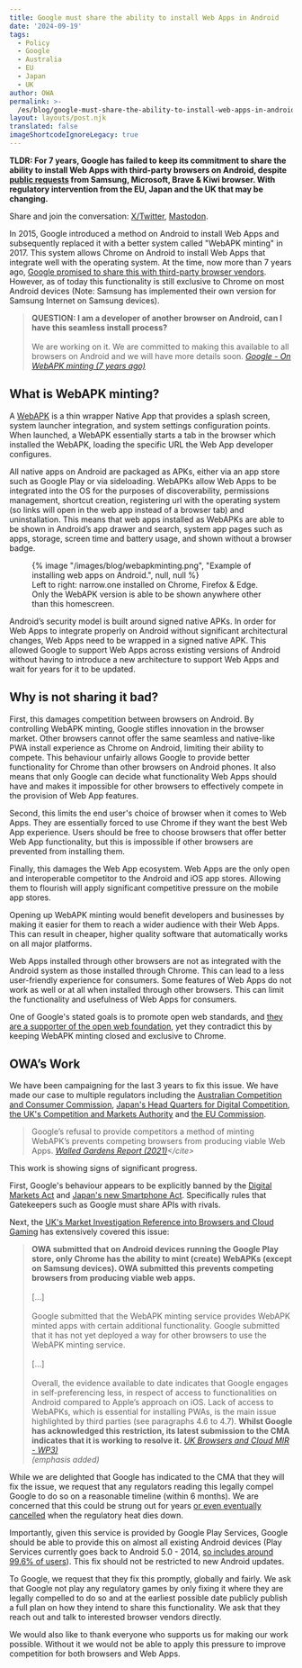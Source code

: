 ```yaml
---
title: Google must share the ability to install Web Apps in Android
date: '2024-09-19'
tags:
  - Policy
  - Google
  - Australia
  - EU
  - Japan
  - UK
author: OWA
permalink: >-
  /es/blog/google-must-share-the-ability-to-install-web-apps-in-android/index.html
layout: layouts/post.njk
translated: false
imageShortcodeIgnoreLegacy: true
---
```


**TLDR: For 7 years, Google has failed to keep its commitment to share the ability to install Web Apps with third-party browsers on Android, despite [public requests](https://issues.chromium.org/issues/40195497) from Samsung, Microsoft, Brave & Kiwi browser. With regulatory intervention from the EU, Japan and the UK that may be changing.**

Share and join the conversation: [X/Twitter](https://twitter.com/OpenWebAdvocacy/status/1836647016052724100), [Mastodon](https://mastodon.social/@owa/113162700151879686
).

In 2015, Google introduced a method on Android to install Web Apps and subsequently replaced it with a better system called "WebAPK minting" in 2017. This system allows Chrome on Android to install Web Apps that integrate well with the operating system. At the time, now more than 7 years ago, [Google promised to share this with third-party browser vendors](https://web.dev/webapks/). However, as of today this functionality is still exclusive to Chrome on most Android devices (Note: Samsung has implemented their own version for Samsung Internet on Samsung devices).

> **QUESTION: I am a developer of another browser on Android, can I have this seamless install process?**<br><br>
> We are working on it. We are committed to making this available to all browsers on Android and we will have more details soon.
> <cite>[Google - On WebAPK minting (7 years ago)](https://web.dev/webapks/)</cite>

## What is WebAPK minting?
A [WebAPK](https://web.dev/webapks/) is a thin wrapper Native App that provides a splash screen, system launcher integration, and system settings configuration points. When launched, a WebAPK essentially starts a tab in the browser which installed the WebAPK, loading the specific URL the Web App developer configures.

All native apps on Android are packaged as APKs, either via an app store such as Google Play or via sideloading. WebAPKs allow Web Apps to be integrated into the OS for the purposes of discoverability, permissions management, shortcut creation, registering url with the operating system (so links will open in the web app instead of a browser tab) and uninstallation. This means that web apps installed as WebAPKs are able to be shown in Android’s app drawer and search, system app pages such as apps, storage, screen time and battery usage, and shown without a browser badge.

<figure>
    {% image
        "/images/blog/webapkminting.png",
        "Example of installing web apps on Android.",
        null, null
    %}
    <figcaption>Left to right: narrow.one installed on Chrome, Firefox & Edge. Only the WebAPK version is able to be shown anywhere other than this homescreen.</figcaption>
</figure>

Android’s security model is built around signed native APKs. In order for Web Apps to integrate properly on Android without significant architectural changes, Web Apps need to be wrapped in a signed native APK. This allowed Google to support Web Apps across existing versions of Android without having to introduce a new architecture to support Web Apps and wait for years for it to be updated.

## Why is not sharing it bad?

First, this damages competition between browsers on Android. By controlling WebAPK minting, Google stifles innovation in the browser market. Other browsers cannot offer the same seamless and native-like PWA install experience as Chrome on Android, limiting their ability to compete. This behaviour unfairly allows Google to provide better functionality for Chrome than other browsers on Android phones. It also means that only Google can decide what functionality Web Apps should have and makes it impossible for other browsers to effectively compete in the provision of Web App features.

Second, this limits the end user's choice of browser when it comes to Web Apps. They are essentially forced to use Chrome if they want the best Web App experience. Users should be free to choose browsers that offer better Web App functionality, but this is impossible if other browsers are prevented from installing them.

Finally, this damages the Web App ecosystem. Web Apps are the only open and interoperable competitor to the Android and iOS app stores. Allowing them to flourish will apply significant competitive pressure on the mobile app stores.

Opening up WebAPK minting would benefit developers and businesses by making it easier for them to reach a wider audience with their Web Apps. This can result in cheaper, higher quality software that automatically works on all major platforms.

Web Apps installed through other browsers are not as integrated with the Android system as those installed through Chrome. This can lead to a less user-friendly experience for consumers. Some features of Web Apps do not work as well or at all when installed through other browsers. This can limit the functionality and usefulness of Web Apps for consumers.

One of Google's stated goals is to promote open web standards, and [they are a supporter of the open web foundation](https://en.wikipedia.org/wiki/Open_Web_Foundation#:~:text=According%20to%20its%20web%20site,Google), yet they contradict this by keeping WebAPK minting closed and exclusive to Chrome.

## OWA’s Work

We have been campaigning for the last 3 years to fix this issue. We have made our case to multiple regulators including the [Australian Competition and Consumer Commission](https://open-web-advocacy.org/files/OWA%20-%20ACCC%20(Australia)%20-%20Response%20to%20Discussion%20Paper%20for%20Interim%20Report%20No.%205%20-%20v1.0.pdf), [Japan's Head Quarters for Digital Competition](https://open-web-advocacy.org/files/OWA%20-%20HDMC%20(Japan)%20-%20Competition%20in%20the%20Mobile%20App%20Ecosystem%20-%20v1.1.pdf), [the UK's Competition and Markets Authority](https://assets.publishing.service.gov.uk/media/66d6d1d5c63bb34da0709f21/OWA_WP_1__2__3__4__5___6_-_TO_BE_PUBLISHED.pdf) and [the EU Commission](https://open-web-advocacy.org/files/OWA%20-%20DMA%20Interventions%20-%20Web%20App%20Install%20on%20Android%20-%20v1.0.pdf).

> Google’s refusal to provide competitors a method of minting WebAPK’s prevents competing browsers from producing viable Web Apps.
> <cite>[Walled Gardens Report (2021)](https://open-web-advocacy.org/walled-gardens-report/#:~:text=Google%E2%80%99s%20refusal%20to%20provide%20competitors%20a%20method%20of%20minting%20WebAPK%E2%80%99s%20prevents%20competing%20browsers%20from%20producing%20viable%20Web%20Apps.)</cite>

This work is showing signs of significant progress.

First, Google's behaviour appears to be explicitly banned by the [Digital Markets Act](https://eur-lex.europa.eu/legal-content/EN/TXT/?toc=OJ%3AL%3A2022%3A265%3ATOC&uri=uriserv%3AOJ.L_.2022.265.01.0001.01.ENG) and [Japan's new Smartphone Act](https://competitionlawblog.kluwercompetitionlaw.com/2024/07/02/the-japanese-smartphone-act-teaching-competition-law-new-tricks/). Specifically rules that Gatekeepers such as Google must share APIs with rivals.

Next, the [UK's Market Investigation Reference into Browsers and Cloud Gaming](https://www.gov.uk/cma-cases/mobile-browsers-and-cloud-gaming) has extensively covered this issue:

> **OWA submitted that on Android devices running the Google Play store, only Chrome has the ability to mint (create) WebAPKs (except on Samsung devices). OWA submitted this prevents competing browsers from producing viable web apps.**<br><br>
> [...]<br><br>
> Google submitted that the WebAPK minting service provides WebAPK minted apps with certain additional functionality. Google submitted that it has not yet deployed a way for other browsers to use the WebAPK minting service.<br><br>
> [...]<br><br>
> Overall, the evidence available to date indicates that Google engages in self-preferencing less, in respect of access to functionalities on Android compared to Apple’s approach on iOS. Lack of access to WebAPKs, which is essential for installing PWAs, is the main issue highlighted by third parties (see paragraphs 4.6 to 4.7). **Whilst Google has acknowledged this restriction, its latest submission to the CMA indicates that it is working to resolve it.**
> <cite>[UK Browsers and Cloud MIR - WP3)](https://assets.publishing.service.gov.uk/media/667d31fa7d26b2be17a4b3e2/Working_paper_3_Access_to_browser_functionalities_within_the_iOS_and_Android_mobile_ecosystems.pdf) <br>(emphasis added)</cite>

While we are delighted that Google has indicated to the CMA that they will fix the issue, we request that any regulators reading this legally compel Google to do so on a reasonable timeline (within 6 months). We are concerned that this could be strung out for years [or even eventually cancelled](https://www.theregister.com/2024/07/23/google_cookies_third_party_continue/) when the regulatory heat dies down.

Importantly, given this service is provided by Google Play Services, Google should be able to provide this on almost all existing Android devices (Play Services currently goes back to Android 5.0 - 2014, [so includes around 99.6% of users](https://apilevels.com/)). This fix should not be restricted to new Android updates.

To Google, we request that they fix this promptly, globally and fairly. We ask that Google not play any regulatory games by only fixing it where they are legally compelled to do so and at the earliest possible date publicly publish a full plan on how they intend to share this functionality. We ask that they reach out and talk to interested browser vendors directly.

We would also like to thank everyone who supports us for making our work possible. Without it we would not be able to apply this pressure to improve competition for both browsers and Web Apps.
